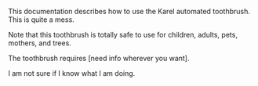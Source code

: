 This documentation describes how to use the Karel 
automated toothbrush. This is quite a mess.

Note that this toothbrush is totally safe to use for children,
adults, pets, mothers, and trees.

The toothbrush requires [need info wherever you want].

I am not sure if I know what I am doing.